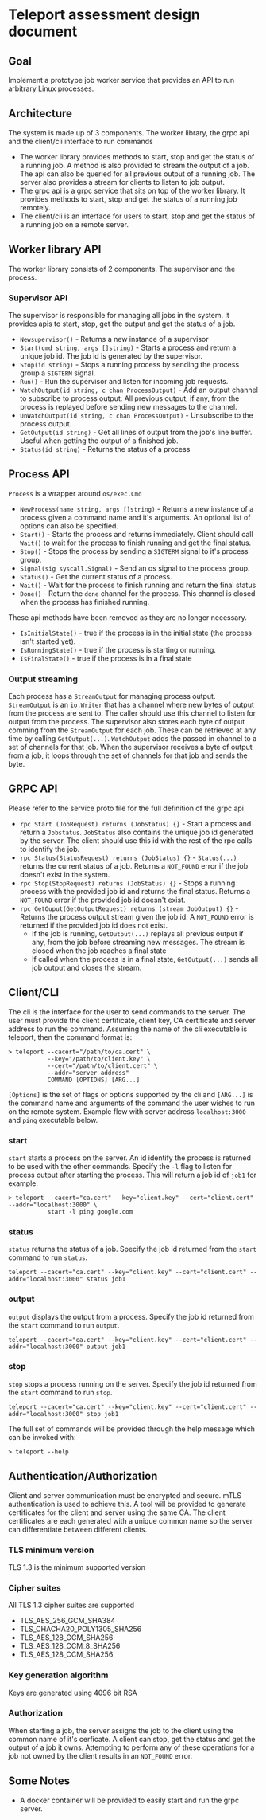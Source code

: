 # Teleport assessment design document

## Goal
Implement a prototype job worker service that provides an API to run arbitrary
Linux processes.

## Architecture
The system is made up of 3 components. The worker library, the grpc api and the client/cli interface to run commands
* The worker library provides methods to start, stop and get the status of a running job.
A method is also provided to stream the output of a job. The api can also be queried for all previous output of a running job. The server also provides a stream for clients to listen to job output.
* The grpc api is a grpc service that sits on top of the worker library. It provides methods to start, stop and get the status of a running job remotely. 
* The client/cli is an interface for users to start, stop and get the status of a running job on a remote server.

## Worker library API
The worker library consists of 2 components. The supervisor and the process.
### Supervisor API
The supervisor is responsible for managing all jobs in the system. It provides apis to start, stop, get the output and get the status of a job. 
* `Newsupervisor()` - Returns a new instance of a supervisor
* `Start(cmd string, args []string)` - Starts a process and return a unique job id. The job id is generated by the supervisor.
* `Stop(id string)` - Stops a running process by sending the process group a `SIGTERM` signal.
* `Run()` - Run the supervisor and listen for incoming job requests.
* `WatchOutput(id string, c chan ProcessOutput)` - Add an output channel to subscribe to process output. All previous output, if any, from the process is replayed before sending new messages to the channel.
* `UnWatchOutput(id string, c chan ProcessOutput)` - Unsubscribe to the process output.
* `GetOutput(id string)` - Get all lines of output from the job's line buffer. Useful when getting the output of a finished job.
* `Status(id string)` - Returns the status of a process


## Process API
`Process` is a wrapper around `os/exec.Cmd`
* `NewProcess(name string, args []string)` - Returns a new instance of a process given a command name and it's arguments. An optional list of options can also be specified.
* `Start()` - Starts the process and returns immediately. Client should call `Wait()` to wait for the process to finish running and get the final status.
* `Stop()` - Stops the process by sending a `SIGTERM` signal to it's process group.
* `Signal(sig syscall.Signal)` - Send an os signal to the process group.
* `Status()` - Get the current status of a process.
* `Wait()` - Wait for the process to finish running and return the final status
* `Done()` - Return the `done` channel for the process. This channel is closed when the process has finished running.
  
These api methods have been removed as they are no longer necessary.
* `IsInitialState()` - true if the process is in the initial state (the process isn't started yet).
* `IsRunningState()` - true if the process is starting or running.
* `IsFinalState()` - true if the process is in a final state

### Output streaming
Each process has a `StreamOutput` for managing process output. `StreamOutput` is an `io.Writer` that has a channel where new bytes of output from the process are sent to. The caller should use this channel to listen for output from the process. The supervisor also stores each byte of output comming from the `StreamOutput` for each job. These can be retrieved at any time by calling `GetOutput(...)`. `WatchOutput` adds the passed in channel to a set of channels for that job. When the supervisor receives a byte of output from a job, it loops through the set of channels for that job and sends the byte.

## GRPC API
Please refer to the service proto file for the full definition of the grpc api
* `rpc Start (JobRequest) returns (JobStatus) {}` - Start a process and return a `Jobstatus`. `JobStatus` also contains the unique job id generated by the server. The client should use this id with the rest of the rpc calls to identify the job. 
* `rpc Status(StatusRequest) returns (JobStatus) {}` - `Status(...)` returns the current status of a job. Returns a `NOT_FOUND` error if the job doesn't exist in the system.
* `rpc Stop(StopRequest) returns (JobStatus) {}` - Stops a running process with the provided job id and returns the final status. Returns a `NOT_FOUND` error if the provided job id doesn't exist.
* `rpc GetOuput(GetOutputRequest) returns (stream JobOutput) {}` - Returns the process output stream given the job id. A `NOT_FOUND` error is returned if the provided job id does not exist. 
    * If the job is running, `GetOutput(...)` replays all previous output if any, from the job before streaming new messages. The stream is closed when the job reaches a final state
    * If called when the process is in a final state, `GetOutput(...)` sends all job output and closes the stream.
    
## Client/CLI
The cli is the interface for the user to send commands to the server. The user must provide the client certificate, client key, CA certificate and server address to run the command. Assuming the name of the cli executable is teleport, then the command format is: 
```shell
> teleport --cacert="/path/to/ca.cert" \
           --key="/path/to/client.key" \ 
           --cert="/path/to/client.cert" \
           --addr="server address" 
           COMMAND [OPTIONS] [ARG...]
 ```
`[Options]` is the set of flags or options supported by the cli and `[ARG...]` is the command name and arguments of the command the user wishes to run on the remote system. Example flow with server address `localhost:3000` and `ping` executable below. 
### start 
`start` starts a process on the server. An id identify the process is returned to be used with the other commands. Specify the `-l` flag to listen for process output after starting the process. This will return a job id of `job1` for example.
```shell
> teleport --cacert="ca.cert" --key="client.key" --cert="client.cert" --addr="localhost:3000" \
           start -l ping google.com
```
### status
`status` returns the status of a job. Specify the job id returned from the `start` command to run `status`.
```shell
teleport --cacert="ca.cert" --key="client.key" --cert="client.cert" --addr="localhost:3000" status job1
```
### output
`output` displays the output from a process. Specify the job id returned from the `start` command to run `output`.
```shell
teleport --cacert="ca.cert" --key="client.key" --cert="client.cert" --addr="localhost:3000" output job1
```
### stop
`stop` stops a process running on the server. Specify the job id returned from the `start` command to run `stop`.
```shell
teleport --cacert="ca.cert" --key="client.key" --cert="client.cert" --addr="localhost:3000" stop job1
```
The full set of commands will be provided through the help message which can be invoked with:
```shell
> teleport --help
```

## Authentication/Authorization
Client and server communication must be encrypted and secure. mTLS authentication is used to achieve this. A tool will be provided to generate certificates for the client and server using the same CA. The client certificates are each generated with a unique common name so the server can differentiate between different clients.
### TLS minimum version
TLS 1.3 is the minimum supported version
### Cipher suites
All TLS 1.3 cipher suites are supported
* TLS_AES_256_GCM_SHA384
* TLS_CHACHA20_POLY1305_SHA256
* TLS_AES_128_GCM_SHA256
* TLS_AES_128_CCM_8_SHA256
* TLS_AES_128_CCM_SHA256
### Key generation algorithm
Keys are generated using 4096 bit RSA

### Authorization
When starting a job, the server assigns the job to the client using the common name of it's cerficate. A client can stop, get the status and get the output of a job it owns. Attempting to perform any of these operations for a job not owned by the client results in an `NOT_FOUND` error.

## Some Notes
* A docker container will be provided to easily start and run the grpc server.
